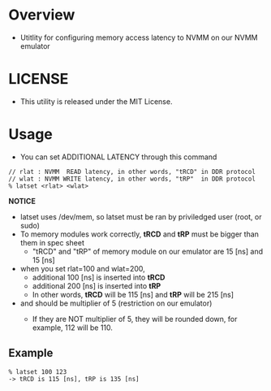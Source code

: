 # Overview
- Utitlity for configuring memory access latency to NVMM on our NVMM emulator

# LICENSE
- This utility is released under the MIT License.

# Usage
- You can set ADDITIONAL LATENCY through this command
```
// rlat : NVMM  READ latency, in other words, "tRCD" in DDR protocol
// wlat : NVMM WRITE latency, in other words, "tRP"  in DDR protocol
% latset <rlat> <wlat>
```

**NOTICE**
- latset uses /dev/mem, so latset must be ran by priviledged user (root, or sudo)
- To memory modules work correctly, **tRCD** and **tRP** must be bigger than them in spec sheet
  - "tRCD" and "tRP" of memory module on our emulator are 15 [ns] and 15 [ns]
- when you set rlat=100 and wlat=200,
  - additional 100 [ns] is inserted into **tRCD**
  - additional 200 [ns] is inserted into **tRP**
  - In other words, **tRCD** will be 115 [ns] and **tRP** will be 215 [ns]
- <rlat> and <wlat> should be multiplier of 5 (restriction on our emulator)
  - If they are NOT multiplier of 5, they will be rounded down, for example, 112 will be 110.

## Example
```
% latset 100 123
-> tRCD is 115 [ns], tRP is 135 [ns]
```
